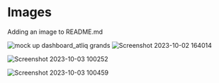 # Images
Adding an image to README.md

![mock up dashboard_atliq grands](https://github.com/Surender2/Images/assets/114329084/66c31d9a-cf9f-4de4-8d6a-9f02858f9cf8)
![Screenshot 2023-10-02 164014](https://github.com/Surender2/Images/assets/114329084/eaf998e2-fc76-4b9a-969c-2e4a2d429f26)


![Screenshot 2023-10-03 100252](https://github.com/Surender2/Images/assets/114329084/676ed438-89e3-486d-8e9f-61c70f291f95)

![Screenshot 2023-10-03 100459](https://github.com/Surender2/Images/assets/114329084/dce62683-083a-4632-8496-29150ad59942)
